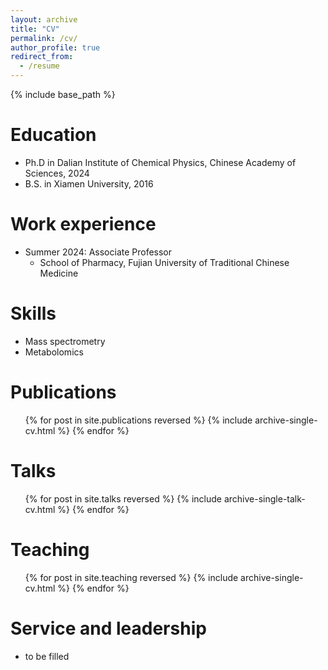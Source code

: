 ```yaml
---
layout: archive
title: "CV"
permalink: /cv/
author_profile: true
redirect_from:
  - /resume
---
```


{% include base_path %}

Education
======
* Ph.D in Dalian Institute of Chemical Physics, Chinese Academy of Sciences, 2024
* B.S. in Xiamen University, 2016

Work experience
======
* Summer 2024: Associate Professor
  * School of Pharmacy, Fujian University of Traditional Chinese Medicine
  
Skills
======
* Mass spectrometry
* Metabolomics

Publications
======
  <ul>{% for post in site.publications reversed %}
    {% include archive-single-cv.html %}
  {% endfor %}</ul>
  
Talks
======
  <ul>{% for post in site.talks reversed %}
    {% include archive-single-talk-cv.html  %}
  {% endfor %}</ul>
  
Teaching
======
  <ul>{% for post in site.teaching reversed %}
    {% include archive-single-cv.html %}
  {% endfor %}</ul>
  
Service and leadership
======
* to be filled
